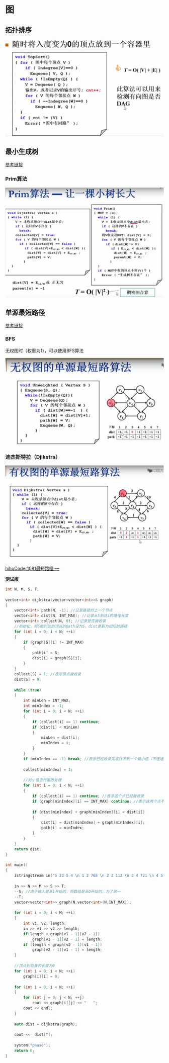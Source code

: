 # 图

## 拓扑排序

![](../../../pics/algorithms/拓扑排序.png)

## 最小生成树

[参考链接](https://www.youtube.com/watch?v=-E42M_yDWzI)

### Prim算法

![](../../../pics/algorithms/Prim算法.png)

## 单源最短路径

[参考链接](https://www.youtube.com/watch?v=ypE6a1Kk-6Q)

### BFS

无权图时（权重为1），可以使用BFS算法

![](../../../pics/algorithms/无权图的单源最短路径.png)

### 迪杰斯特拉（Djikstra）

![](../../../pics/algorithms/有权图的单源最短路径.png)

[hihoCoder1081最短路径·一](http://hihocoder.com/problemset/problem/1081)

**测试版**

```c++
int N, M, S, T;

vector<int> dijkstra(vector<vector<int>>& graph)
{
	vector<int> path(N, -1); //记录路径的上一个节点
	vector<int> dist(N, INT_MAX); //记录从S到达i的路径长度
	vector<int> collect(N, 0); //记录是否被收录
	//初始化，将S能到达的顶点的path设为S，dist更新为相应的路径
	for (int i = 0; i < N; ++i)
	{
		if (graph[S][i] != INT_MAX)
		{
			path[i] = S;
			dist[i] = graph[S][i];
		}
	}
	collect[S] = 1; //表示原点被收录
	dist[S] = 0;

	while (true)
	{
		int minLen = INT_MAX;
		int minIndex = -1;
		for (int i = 0; i < N; ++i)
		{
			if (collect[i] == 1) continue;
			if (dist[i] < minLen)
			{
				minLen = dist[i];
				minIndex = i;
			}
		}
		if (minIndex == -1) break; //表示已经收录完或找不到一个最小值（不连通）
		
		collect[minIndex] = 1;

		//对小值进行遍历处理
		for (int i = 0; i < N; ++i)
		{
			if (collect[i] == 1) continue; //表示这个点已经被收录
			if (graph[minIndex][i] == INT_MAX) continue; //表示这两个点不连通
			
			if (dist[minIndex] + graph[minIndex][i] < dist[i])
			{
				dist[i] = dist[minIndex] + graph[minIndex][i];
				path[i] = minIndex;
			}
		}
	}
	return dist;
}

int main()
{
	istringstream in("5 23 5 4 \n 1 2 708 \n 2 3 112 \n 3 4 721 \n 4 5 339 \n 5 4 960 \n 1 5 849 \n 2 5 98 \n 1 4 99 \n 2 4 25 \n 2 1 200 \n 3 1 146 \n 3 2 106 \n 1 4 860 \n 4 1 795 \n 5 4 479 \n 5 4 280 \n 3 4 341 \n 1 4 622 \n 4 2 362 \n 2 3 415 \n 4 1 904 \n 2 1 716 \n 2 5 575");
	
	in >> N >> M >> S >> T;
	--S; //由于输入是从1开始的，而数组是从0开始的，为了统一
	--T;
	vector<vector<int>> graph(N,vector<int>(N,INT_MAX));

	for (int i = 0; i < M; ++i)
	{
		int v1, v2, length;
		in >> v1 >> v2 >> length;
		if(length < graph[v1 - 1][v2 - 1])
			graph[v1 - 1][v2 - 1] = length;
		if (length < graph[v2 - 1][v1 - 1])
			graph[v2 - 1][v1 - 1] = length;
	}

	//顶点到自身的长度为0
	for (int i = 0; i < N; ++i)
		graph[i][i] = 0;

	for (int i = 0; i < N; ++i)
	{
		for (int j = 0; j < N; ++j)
			cout << graph[i][j] << "   ";
		cout << endl;
	}

	auto dist = dijkstra(graph);
	
	cout <<  dist[T];

	system("pause");
	return 0;
}
```



